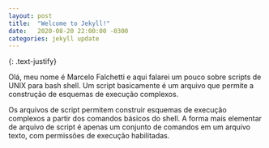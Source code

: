 ```yaml
---
layout: post
title:  "Welcome to Jekyll!"
date:   2020-08-20 22:00:00 -0300
categories: jekyll update
---
```

{: .text-justify}

Olá, meu nome é Marcelo Falchetti e aqui falarei um pouco sobre scripts de UNIX para bash shell. Um script basicamente é um arquivo que permite a construção de esquemas de execução complexos.


Os arquivos de script permitem construir esquemas de execução complexos a partir dos comandos básicos do shell. A forma mais elementar de arquivo de script é apenas um conjunto de comandos em um arquivo texto, com permissões de execução habilitadas.

